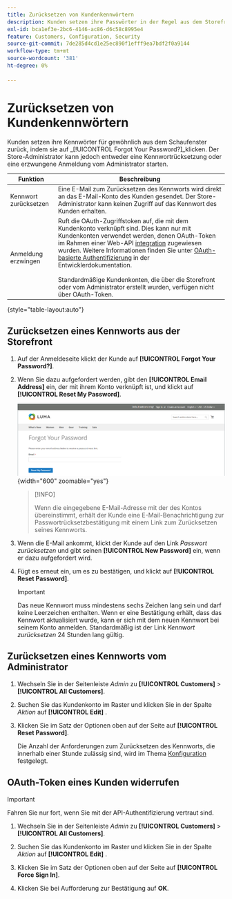 ```yaml
---
title: Zurücksetzen von Kundenkennwörtern
description: Kunden setzen ihre Passwörter in der Regel aus dem Storefront zurück, aber ein Store-Administrator kann entweder eine Kennwortzurücksetzung oder eine erzwungene Anmeldung vom Administrator einleiten.
exl-id: bca1ef3e-2bc6-4146-ac86-d6c58c8995e4
feature: Customers, Configuration, Security
source-git-commit: 7de285d4cd1e25ec890f1efff9ea7bdf2f0a9144
workflow-type: tm+mt
source-wordcount: '381'
ht-degree: 0%

---
```


# Zurücksetzen von Kundenkennwörtern

Kunden setzen ihre Kennwörter für gewöhnlich aus dem Schaufenster zurück, indem sie auf _[!UICONTROL Forgot Your Password?]_klicken. Der Store-Administrator kann jedoch entweder eine Kennwortrücksetzung oder eine erzwungene Anmeldung vom Administrator starten.

| Funktion | Beschreibung |
| --- | --- |
| Kennwort zurücksetzen | Eine E-Mail zum Zurücksetzen des Kennworts wird direkt an das E-Mail-Konto des Kunden gesendet. Der Store-Administrator kann keinen Zugriff auf das Kennwort des Kunden erhalten. |
| Anmeldung erzwingen | Ruft die OAuth-Zugriffstoken auf, die mit dem Kundenkonto verknüpft sind. Dies kann nur mit Kundenkonten verwendet werden, denen OAuth-Token im Rahmen einer Web-API [integration](../systems/integrations.md) zugewiesen wurden. Weitere Informationen finden Sie unter [OAuth-basierte Authentifizierung](https://developer.adobe.com/commerce/webapi/get-started/authentication/gs-authentication-oauth/) in der Entwicklerdokumentation. <br/><br/>Standardmäßige Kundenkonten, die über die Storefront oder vom Administrator erstellt wurden, verfügen nicht über OAuth-Token. |

{style="table-layout:auto"}

## Zurücksetzen eines Kennworts aus der Storefront

1. Auf der Anmeldeseite klickt der Kunde auf **[!UICONTROL Forgot Your Password?]**.

1. Wenn Sie dazu aufgefordert werden, gibt den **[!UICONTROL Email Address]** ein, der mit ihrem Konto verknüpft ist, und klickt auf **[!UICONTROL Reset My Password]**.

   ![Kennwort vergessen](assets/forgot-password.png){width="600" zoomable="yes"}

   >[!INFO]
   >
   >Wenn die eingegebene E-Mail-Adresse mit der des Kontos übereinstimmt, erhält der Kunde eine E-Mail-Benachrichtigung zur Passwortrücksetzbestätigung mit einem Link zum Zurücksetzen seines Kennworts.

1. Wenn die E-Mail ankommt, klickt der Kunde auf den Link _Passwort zurücksetzen_ und gibt seinen **[!UICONTROL New Password]** ein, wenn er dazu aufgefordert wird.

1. Fügt es erneut ein, um es zu bestätigen, und klickt auf **[!UICONTROL Reset Password]**.

   >[!IMPORTANT]
   >
   >Das neue Kennwort muss mindestens sechs Zeichen lang sein und darf keine Leerzeichen enthalten. Wenn er eine Bestätigung erhält, dass das Kennwort aktualisiert wurde, kann er sich mit dem neuen Kennwort bei seinem Konto anmelden. Standardmäßig ist der Link _Kennwort zurücksetzen_ 24 Stunden lang gültig.

## Zurücksetzen eines Kennworts vom Administrator

1. Wechseln Sie in der Seitenleiste _Admin_ zu **[!UICONTROL Customers]** > **[!UICONTROL All Customers]**.

1. Suchen Sie das Kundenkonto im Raster und klicken Sie in der Spalte _Aktion_ auf **[!UICONTROL Edit]** .

1. Klicken Sie im Satz der Optionen oben auf der Seite auf **[!UICONTROL Reset Password]**.

   Die Anzahl der Anforderungen zum Zurücksetzen des Kennworts, die innerhalb einer Stunde zulässig sind, wird im Thema [Konfiguration](../configuration-reference/customers/customer-configuration.md) festgelegt.

## OAuth-Token eines Kunden widerrufen

>[!IMPORTANT]
>
>Fahren Sie nur fort, wenn Sie mit der API-Authentifizierung vertraut sind.

1. Wechseln Sie in der Seitenleiste _Admin_ zu **[!UICONTROL Customers]** > **[!UICONTROL All Customers]**.

1. Suchen Sie das Kundenkonto im Raster und klicken Sie in der Spalte _Aktion_ auf **[!UICONTROL Edit]** .

1. Klicken Sie im Satz der Optionen oben auf der Seite auf **[!UICONTROL Force Sign In]**.

1. Klicken Sie bei Aufforderung zur Bestätigung auf **OK**.
